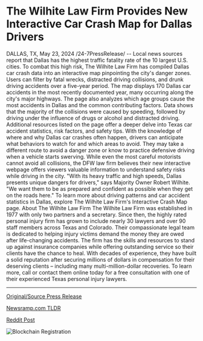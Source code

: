 # The Wilhite Law Firm Provides New Interactive Car Crash Map for Dallas Drivers

DALLAS, TX, May 23, 2024 /24-7PressRelease/ -- Local news sources report that Dallas has the highest traffic fatality rate of the 10 largest U.S. cities. To combat this high risk, The Wilhite Law Firm has compiled Dallas car crash data into an interactive map pinpointing the city's danger zones. Users can filter by fatal wrecks, distracted driving collisions, and drunk driving accidents over a five-year period. The map displays 170 Dallas car accidents in the most recently documented year, many occurring along the city's major highways.  The page also analyzes which age groups cause the most accidents in Dallas and the common contributing factors. Data shows that the majority of the collisions were caused by speeding, followed by driving under the influence of drugs or alcohol and distracted driving. Additional resources listed on the page offer a deeper delve into Texas car accident statistics, risk factors, and safety tips.  With the knowledge of where and why Dallas car crashes often happen, drivers can anticipate what behaviors to watch for and which areas to avoid. They may take a different route to avoid a danger zone or know to practice defensive driving when a vehicle starts swerving. While even the most careful motorists cannot avoid all collisions, the DFW law firm believes their new interactive webpage offers viewers valuable information to understand safety risks while driving in the city. "With its heavy traffic and high speeds, Dallas presents unique dangers for drivers," says Majority Owner Robert Wilhite. "We want them to be as prepared and confident as possible when they get on the roads here."  To learn more about driving patterns and car accident statistics in Dallas, explore The Wilhite Law Firm's Interactive Crash Map page.  About The Wilhite Law Firm  The Wilhite Law Firm was established in 1977 with only two partners and a secretary. Since then, the highly rated personal injury firm has grown to include nearly 30 lawyers and over 90 staff members across Texas and Colorado. Their compassionate legal team is dedicated to helping injury victims demand the money they are owed after life-changing accidents. The firm has the skills and resources to stand up against insurance companies while offering outstanding service so their clients have the chance to heal. With decades of experience, they have built a solid reputation after securing millions of dollars in compensation for their deserving clients – including many multi-million-dollar recoveries.   To learn more, call or contact them online today for a free consultation with one of their experienced Texas personal injury lawyers. 

---

[Original/Source Press Release](https://www.24-7pressrelease.com/press-release/511106/the-wilhite-law-firm-provides-new-interactive-car-crash-map-for-dallas-drivers)
                    

[Newsramp.com TLDR](https://newsramp.com/curated-news/dallas-traffic-fatality-data-reveals-interactive-map-of-danger-zones/d94141324758b80ef5f848079d7c24a0) 

 



[Reddit Post](https://www.reddit.com/r/HealthCareNewsInfo/comments/1cymtpw/dallas_traffic_fatality_data_reveals_interactive/) 



![Blockchain Registration](https://cdn.newsramp.app/24-7PressRelease/qrcode/245/23/mieluy3b.webp)
